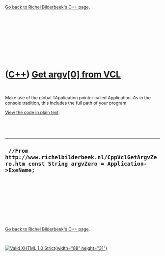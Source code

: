 

[Go back to Richel Bilderbeek's C++ page](Cpp.htm).

 

 

 

 

 

([C++](Cpp.htm)) [Get argv\[0\] from VCL](CppVclGetArgvZero.htm)
================================================================

 

Make use of the global TApplication pointer called Application. As in
the console tradition, this includes the full path of your program.

[View the code in plain text](CppVclGetArgvZero.txt).

 

 

  --------------------------------------------------------------------------------------------------------------
  ` //From http://www.richelbilderbeek.nl/CppVclGetArgvZero.htm const String argvZero = Application->ExeName;`
  --------------------------------------------------------------------------------------------------------------

 

 

 

 

 

[Go back to Richel Bilderbeek's C++ page](Cpp.htm).



 

[![Valid XHTML 1.0 Strict](valid-xhtml10.png){width="88"
height="31"}](http://validator.w3.org/check?uri=referer)
